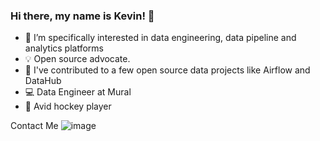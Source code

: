 ### Hi there, my name is Kevin! 👋

- 🔭 I’m specifically interested in data engineering, data pipeline and analytics platforms
- 💡 Open source advocate.
- 🔎 I've contributed to a few open source data projects like Airflow and DataHub
- 💻 Data Engineer at Mural
- :ice_hockey: Avid hockey player

Contact Me
![image](https://img.shields.io/badge/LinkedIn-0077B5?style=for-the-badge&logo=linkedin&logoColor=white)
